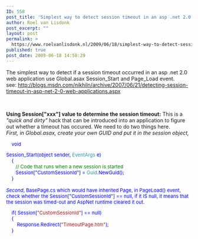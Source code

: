 ```yaml
---
ID: 558
post_title: 'Simplest way to detect session timeout in an asp .net 2.0 web application in C#'
author: Roel van Lisdonk
post_excerpt: ""
layout: post
permalink: >
  https://www.roelvanlisdonk.nl/2009/06/18/simplest-way-to-detect-session-timeout-in-an-asp-net-20-web-application-in-c/
published: true
post_date: 2009-06-18 14:58:29
---
```

<p>The simplest way to detect if a session timeout occurred in an asp .net 2.0 web application use Global.asax Session_Start and Page_Load event.   <br />see: <a title="http://blogs.msdn.com/nikhiln/archive/2007/06/21/detecting-session-timeout-in-asp-net-2-0-web-applications.aspx" href="http://blogs.msdn.com/nikhiln/archive/2007/06/21/detecting-session-timeout-in-asp-net-2-0-web-applications.aspx">http://blogs.msdn.com/nikhiln/archive/2007/06/21/detecting-session-timeout-in-asp-net-2-0-web-applications.aspx</a></p>  <p>&#160;</p>  <p><strong>Using Session[&quot;xxx&quot;] value to determine the session timeout:</strong> This is a <em>&quot;quick and dirty&quot;</em> hack that can be introduced into an application to figure out whether a timeout has occured. We need to do two things here.     <br /><em>First, in Global.asax, create your own GUID and put it in the session object,</em>    <br /></p> <form id="aspnetForm" method="post" name="aspnetForm" action="http://blogs.msdn.com/nikhiln/archive/2007/06/21/detecting-session-timeout-in-asp-net-2-0-web-applications.aspx">   <div id="wrapper">     <div id="container">       <div id="contentwrapper">         <div id="content">           <div id="content2">             <div class="post"><font color="#0000ff" size="2">                 <p class="postsub">&#160;&#160;&#160; void</p>                 <font size="2"> Session_Start(</font><font color="#0000ff" size="2">object</font><font size="2"> sender, </font><font color="#2b91af" size="2">EventArgs</font><font size="2"> e)                    <br />&#160;&#160;&#160; {                    <br /></font><font color="#008000" size="2">&#160;&#160;&#160;&#160;&#160;&#160; // Code that runs when a new session is started                   <br /></font>&#160;&#160;&#160;&#160;&#160;&#160; Session[&quot;CustomSessionId&quot;] = <font color="#2b91af" size="2">Guid</font><font size="2">.NewGuid();</font>                  <br />&#160;&#160;&#160; }                  <br /><em>                   <br />Second</em>, BasePage.cs which would have inherited Page, in PageLoad() event, check whether the Session[&quot;CustomSessionId&quot;] == null, if it IS null, it means that the session was timed-out and AspNet runtime cleared it out.<font size="2"></font>                  <p class="postsub"></p>                 <font color="#0000ff" size="2">&#160;&#160;&#160; if</font><font size="2">( Session[</font><font color="#a31515" size="2">&quot;CustomSessionId&quot;</font><font size="2">] == </font><font color="#0000ff" size="2">null</font><font size="2">)                   <br />&#160;&#160;&#160; {                    <br />&#160;&#160;&#160;&#160;&#160;&#160;&#160; Response.Redirect(</font><font color="#a31515" size="2">&quot;TimeoutPage.htm&quot;</font><font size="2">);                   <br />&#160;&#160;&#160; }</font></font></div>           </div>         </div>       </div>     </div>   </div> </form>